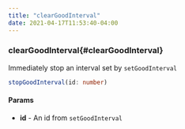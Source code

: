 ```yaml
---
title: "clearGoodInterval"
date: 2021-04-17T11:53:40-04:00
---
```


### clearGoodInterval{#clearGoodInterval}

Immediately stop an interval set by `setGoodInterval`

```typescript
stopGoodInterval(id: number)
```

#### Params

* **id** - An id from `setGoodInterval`
